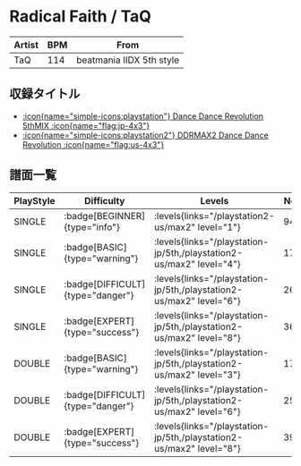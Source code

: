 # Radical Faith / TaQ

|Artist|BPM|From|
|------|---|----|
|TaQ|114|beatmania IIDX 5th style|

## 収録タイトル

- [:icon{name="simple-icons:playstation"} Dance Dance Revolution 5thMIX :icon{name="flag:jp-4x3"}](/playstation-jp/5th)
- [:icon{name="simple-icons:playstation2"} DDRMAX2 Dance Dance Revolution :icon{name="flag:us-4x3"}](/playstation2-us/max2)

## 譜面一覧

|PlayStyle|Difficulty|Levels|Notes|Movie|
|---------|----------|------|-----|-----|
|SINGLE| :badge[BEGINNER]{type="info"}| :levels{links="/playstation2-us/max2" level="1"}|94/0||
|SINGLE| :badge[BASIC]{type="warning"}| :levels{links="/playstation-jp/5th,/playstation2-us/max2" level="4"}|178/0||
|SINGLE| :badge[DIFFICULT]{type="danger"}| :levels{links="/playstation-jp/5th,/playstation2-us/max2" level="6"}|263/0||
|SINGLE| :badge[EXPERT]{type="success"}| :levels{links="/playstation-jp/5th,/playstation2-us/max2" level="8"}|360/0||
|DOUBLE| :badge[BASIC]{type="warning"}| :levels{links="/playstation-jp/5th,/playstation2-us/max2" level="3"}|173/0||
|DOUBLE| :badge[DIFFICULT]{type="danger"}| :levels{links="/playstation-jp/5th,/playstation2-us/max2" level="6"}|259/0||
|DOUBLE| :badge[EXPERT]{type="success"}| :levels{links="/playstation-jp/5th,/playstation2-us/max2" level="8"}|396/0||
